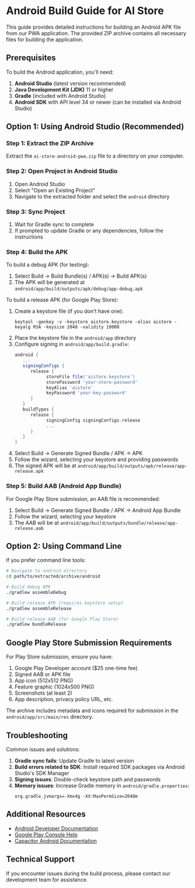 # Android Build Guide for AI Store

This guide provides detailed instructions for building an Android APK file from our PWA application. The provided ZIP archive contains all necessary files for building the application.

## Prerequisites

To build the Android application, you'll need:

1. **Android Studio** (latest version recommended)
2. **Java Development Kit (JDK)** 11 or higher
3. **Gradle** (included with Android Studio)
4. **Android SDK** with API level 34 or newer (can be installed via Android Studio)

## Option 1: Using Android Studio (Recommended)

### Step 1: Extract the ZIP Archive

Extract the `ai-store-android-pwa.zip` file to a directory on your computer.

### Step 2: Open Project in Android Studio

1. Open Android Studio
2. Select "Open an Existing Project"
3. Navigate to the extracted folder and select the `android` directory

### Step 3: Sync Project

1. Wait for Gradle sync to complete
2. If prompted to update Gradle or any dependencies, follow the instructions

### Step 4: Build the APK

To build a debug APK (for testing):
1. Select Build → Build Bundle(s) / APK(s) → Build APK(s)
2. The APK will be generated at `android/app/build/outputs/apk/debug/app-debug.apk`

To build a release APK (for Google Play Store):
1. Create a keystore file (if you don't have one):
   ```
   keytool -genkey -v -keystore aistore.keystore -alias aistore -keyalg RSA -keysize 2048 -validity 10000
   ```
2. Place the keystore file in the `android/app` directory
3. Configure signing in `android/app/build.gradle`:
   ```gradle
   android {
      ...
      signingConfigs {
         release {
               storeFile file('aistore.keystore')
               storePassword 'your-store-password'
               keyAlias 'aistore'
               keyPassword 'your-key-password'
         }
      }
      buildTypes {
         release {
               signingConfig signingConfigs.release
               ...
         }
      }
   }
   ```
4. Select Build → Generate Signed Bundle / APK → APK
5. Follow the wizard, selecting your keystore and providing passwords
6. The signed APK will be at `android/app/build/outputs/apk/release/app-release.apk`

### Step 5: Build AAB (Android App Bundle)

For Google Play Store submission, an AAB file is recommended:
1. Select Build → Generate Signed Bundle / APK → Android App Bundle
2. Follow the wizard, selecting your keystore
3. The AAB will be at `android/app/build/outputs/bundle/release/app-release.aab`

## Option 2: Using Command Line

If you prefer command line tools:

```bash
# Navigate to android directory
cd path/to/extracted/archive/android

# Build debug APK
./gradlew assembleDebug

# Build release APK (requires keystore setup)
./gradlew assembleRelease

# Build release AAB (for Google Play Store)
./gradlew bundleRelease
```

## Google Play Store Submission Requirements

For Play Store submission, ensure you have:

1. Google Play Developer account ($25 one-time fee)
2. Signed AAB or APK file
3. App icon (512x512 PNG)
4. Feature graphic (1024x500 PNG)
5. Screenshots (at least 2)
6. App description, privacy policy URL, etc.

The archive includes metadata and icons required for submission in the `android/app/src/main/res` directory.

## Troubleshooting

Common issues and solutions:

1. **Gradle sync fails**: Update Gradle to latest version
2. **Build errors related to SDK**: Install required SDK packages via Android Studio's SDK Manager
3. **Signing issues**: Double-check keystore path and passwords
4. **Memory issues**: Increase Gradle memory in `android/gradle.properties`:
   ```
   org.gradle.jvmargs=-Xmx4g -XX:MaxPermSize=2048m
   ```

## Additional Resources

- [Android Developer Documentation](https://developer.android.com/docs)
- [Google Play Console Help](https://support.google.com/googleplay/android-developer/)
- [Capacitor Android Documentation](https://capacitorjs.com/docs/android)

## Technical Support

If you encounter issues during the build process, please contact our development team for assistance.